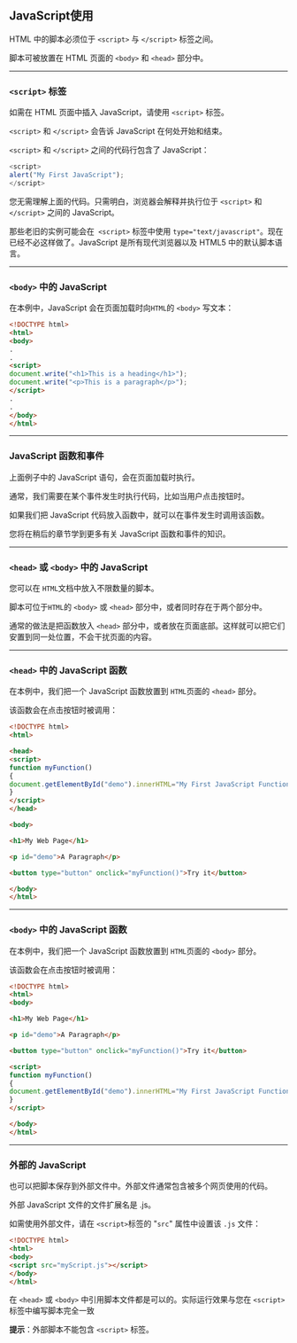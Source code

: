 ## JavaScript使用

HTML 中的脚本必须位于 `<script>` 与 `</script>` 标签之间。

脚本可被放置在 HTML 页面的 `<body>` 和 `<head>` 部分中。

----
### `<script>` 标签
如需在 HTML 页面中插入 JavaScript，请使用 `<script>` 标签。

`<script>` 和 `</script>` 会告诉 JavaScript 在何处开始和结束。

`<script>` 和 `</script>` 之间的代码行包含了 JavaScript：
```javascript
<script>
alert("My First JavaScript");
</script>
```
您无需理解上面的代码。只需明白，浏览器会解释并执行位于 `<script>` 和 `</script>` 之间的 JavaScript。

那些老旧的实例可能会在` <script>` 标签中使用 `type="text/javascript"`。现在已经不必这样做了。JavaScript 是所有现代浏览器以及 HTML5 中的默认脚本语言。

----


### `<body>` 中的 JavaScript
在本例中，JavaScript 会在页面加载时向`HTML`的 `<body>` 写文本：
```html
<!DOCTYPE html>
<html>
<body>
.
.
<script>
document.write("<h1>This is a heading</h1>");
document.write("<p>This is a paragraph</p>");
</script>
.
.
</body>
</html>
```
---

### JavaScript 函数和事件
上面例子中的 JavaScript 语句，会在页面加载时执行。

通常，我们需要在某个事件发生时执行代码，比如当用户点击按钮时。

如果我们把 JavaScript 代码放入函数中，就可以在事件发生时调用该函数。

您将在稍后的章节学到更多有关 JavaScript 函数和事件的知识。

---

### `<head>` 或 `<body>` 中的 JavaScript
您可以在 `HTML`文档中放入不限数量的脚本。

脚本可位于`HTML`的 `<body>` 或 `<head>` 部分中，或者同时存在于两个部分中。

通常的做法是把函数放入 `<head>` 部分中，或者放在页面底部。这样就可以把它们安置到同一处位置，不会干扰页面的内容。

---

### `<head>` 中的 JavaScript 函数
在本例中，我们把一个 JavaScript 函数放置到 `HTML`页面的 `<head>` 部分。

该函数会在点击按钮时被调用：
```html
<!DOCTYPE html>
<html>

<head>
<script>
function myFunction()
{
document.getElementById("demo").innerHTML="My First JavaScript Function";
}
</script>
</head>

<body>

<h1>My Web Page</h1>

<p id="demo">A Paragraph</p>

<button type="button" onclick="myFunction()">Try it</button>

</body>
</html>
```

---

### `<body>` 中的 JavaScript 函数
在本例中，我们把一个 JavaScript 函数放置到 `HTML`页面的 `<body>` 部分。

该函数会在点击按钮时被调用：
```html
<!DOCTYPE html>
<html>
<body>

<h1>My Web Page</h1>

<p id="demo">A Paragraph</p>

<button type="button" onclick="myFunction()">Try it</button>

<script>
function myFunction()
{
document.getElementById("demo").innerHTML="My First JavaScript Function";
}
</script>

</body>
</html>
```

---

### 外部的 JavaScript
也可以把脚本保存到外部文件中。外部文件通常包含被多个网页使用的代码。

外部 JavaScript 文件的文件扩展名是 .js。

如需使用外部文件，请在 `<script>`标签的 "`src`" 属性中设置该 `.js` 文件：
```html
<!DOCTYPE html>
<html>
<body>
<script src="myScript.js"></script>
</body>
</html>
```

在 `<head>` 或 `<body>` 中引用脚本文件都是可以的。实际运行效果与您在 `<script>`标签中编写脚本完全一致

**提示**：外部脚本不能包含 `<script>` 标签。




